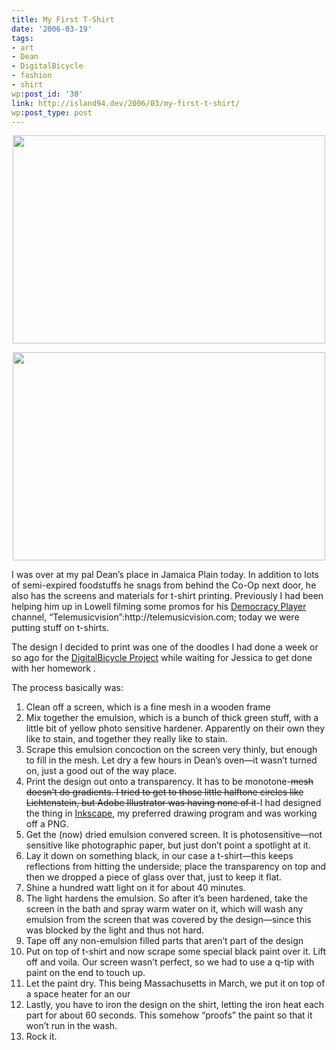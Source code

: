 ```yaml
---
title: My First T-Shirt
date: '2006-03-19'
tags:
- art
- Dean
- DigitalBicycle
- fashion
- shirt
wp:post_id: '30'
link: http://island94.dev/2006/03/my-first-t-shirt/
wp:post_type: post
---
```


<p style="text-align: center;"><a href="http://www.flickr.com/photos/atomicworkshop/115055650/"><img class="aligncenter" src="http://farm1.static.flickr.com/52/115055650_4e87ffadf4.jpg" alt="" width="500" height="333" /></a></p>
<p style="text-align: center;"><a href="http://www.flickr.com/photos/atomicworkshop/115054845/"><img class="aligncenter" src="http://farm1.static.flickr.com/38/115054845_9f6bf03a4a.jpg" alt="" width="500" height="333" /></a></p>
<p style="clear: both;;">I was over at my pal Dean’s place in Jamaica Plain today. In addition to lots of semi-expired foodstuffs he snags from behind the Co-Op next door, he also has the screens and materials for t-shirt printing. Previously I had been helping him up in Lowell filming some promos for his <a href="http://getdemocracy.com">Democracy Player</a> channel, “Telemusicvision”:http://telemusicvision.com; today we were putting stuff on t-shirts.</p>

The design I decided to print was one of the doodles I had done a week or so ago for the <a href="http://Digitalbicycle.com">DigitalBicycle Project</a> while waiting for Jessica to get done with her homework .

The process basically was:
<ol>
	<li>Clean off a screen, which is a fine mesh in a wooden frame</li>
	<li>Mix together the emulsion, which is a bunch of thick green stuff, with a little bit of yellow photo sensitive hardener. Apparently on their own they like to stain, and together they really like to stain.</li>
	<li>Scrape this emulsion concoction on the screen very thinly, but enough to fill in the mesh. Let dry a few hours in Dean’s oven—it wasn’t turned on, just a good out of the way place.</li>
	<li>Print the design out onto a transparency. It has to be monotone-<del>mesh doesn’t do gradients. I tried to get to those little halftone circles like Lichtenstein, but Adobe Illustrator was having none of it</del>-I had designed the thing in <a href="http://inkscape.org">Inkscape</a>, my preferred drawing program and was working off a PNG.</li>
	<li>Get the (now) dried emulsion convered screen. It is photosensitive—not sensitive like photographic paper, but just don’t point a spotlight at it.</li>
	<li>Lay it down on something black, in our case a t-shirt—this keeps reflections from hitting the underside; place the transparency on top and then we dropped a piece of glass over that, just to keep it flat.</li>
	<li>Shine a hundred watt light on it for about 40 minutes.</li>
	<li>The light hardens the emulsion. So after it’s been hardened, take the screen in the bath and spray warm water on it, which will wash any emulsion from the screen that was covered by the design—since this was blocked by the light and thus not hard.</li>
	<li>Tape off any non-emulsion filled parts that aren’t part of the design</li>
	<li>Put on top of t-shirt and now scrape some special black paint over it. Lift off and voila. Our screen wasn’t perfect, so we had to use a q-tip with paint on the end to touch up.</li>
	<li>Let the paint dry. This being Massachusetts in March, we put it on top of a space heater for an our</li>
	<li>Lastly, you have to iron the design on the shirt, letting the iron heat each part for about 60 seconds. This somehow “proofs” the paint so that it won’t run in the wash.</li>
	<li>Rock it.</li>
</ol>
